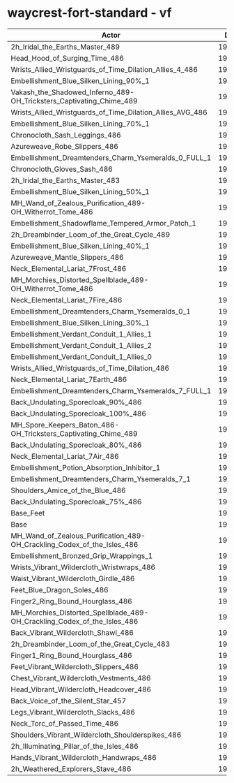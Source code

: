 # waycrest-fort-standard - vf
| Actor | DPS | Increase |
|---|:---:|:---:|
|2h_Iridal_the_Earths_Master_489|199018|1.99%|
|Head_Hood_of_Surging_Time_486|198513|1.73%|
|Wrists_Allied_Wristguards_of_Time_Dilation_Allies_4_486|197940|1.44%|
|Embellishment_Blue_Silken_Lining_90%_1|197875|1.40%|
|Vakash_the_Shadowed_Inferno_489-OH_Tricksters_Captivating_Chime_489|197484|1.20%|
|Wrists_Allied_Wristguards_of_Time_Dilation_Allies_AVG_486|197481|1.20%|
|Embellishment_Blue_Silken_Lining_70%_1|197229|1.07%|
|Chronocloth_Sash_Leggings_486|197143|1.03%|
|Azureweave_Robe_Slippers_486|196876|0.89%|
|Embellishment_Dreamtenders_Charm_Ysemeralds_0_FULL_1|196793|0.85%|
|Chronocloth_Gloves_Sash_486|196726|0.81%|
|2h_Iridal_the_Earths_Master_483|196621|0.76%|
|Embellishment_Blue_Silken_Lining_50%_1|196601|0.75%|
|MH_Wand_of_Zealous_Purification_489-OH_Witherrot_Tome_486|196599|0.75%|
|Embellishment_Shadowflame_Tempered_Armor_Patch_1|196533|0.71%|
|2h_Dreambinder_Loom_of_the_Great_Cycle_489|196519|0.71%|
|Embellishment_Blue_Silken_Lining_40%_1|196454|0.67%|
|Azureweave_Mantle_Slippers_486|196348|0.62%|
|Neck_Elemental_Lariat_7Frost_486|196291|0.59%|
|MH_Morchies_Distorted_Spellblade_489-OH_Witherrot_Tome_486|196284|0.59%|
|Neck_Elemental_Lariat_7Fire_486|196283|0.59%|
|Embellishment_Dreamtenders_Charm_Ysemeralds_0_1|196227|0.56%|
|Embellishment_Blue_Silken_Lining_30%_1|196003|0.44%|
|Embellishment_Verdant_Conduit_1_Allies_1|195997|0.44%|
|Embellishment_Verdant_Conduit_1_Allies_2|195990|0.44%|
|Embellishment_Verdant_Conduit_1_Allies_0|195941|0.41%|
|Wrists_Allied_Wristguards_of_Time_Dilation_486|195876|0.38%|
|Neck_Elemental_Lariat_7Earth_486|195778|0.33%|
|Embellishment_Dreamtenders_Charm_Ysemeralds_7_FULL_1|195722|0.30%|
|Back_Undulating_Sporecloak_90%_486|195607|0.24%|
|Back_Undulating_Sporecloak_100%_486|195594|0.23%|
|MH_Spore_Keepers_Baton_486-OH_Tricksters_Captivating_Chime_489|195570|0.22%|
|Back_Undulating_Sporecloak_80%_486|195498|0.18%|
|Neck_Elemental_Lariat_7Air_486|195483|0.18%|
|Embellishment_Potion_Absorption_Inhibitor_1|195472|0.17%|
|Embellishment_Dreamtenders_Charm_Ysemeralds_7_1|195434|0.15%|
|Shoulders_Amice_of_the_Blue_486|195356|0.11%|
|Back_Undulating_Sporecloak_75%_486|195354|0.11%|
|Base_Feet|195337|0.10%|
|Base|195139|0.00%|
|MH_Wand_of_Zealous_Purification_489-OH_Crackling_Codex_of_the_Isles_486|195117|-0.01%|
|Embellishment_Bronzed_Grip_Wrappings_1|195088|-0.03%|
|Wrists_Vibrant_Wildercloth_Wristwraps_486|195066|-0.04%|
|Waist_Vibrant_Wildercloth_Girdle_486|194976|-0.08%|
|Feet_Blue_Dragon_Soles_486|194945|-0.10%|
|Finger2_Ring_Bound_Hourglass_486|194893|-0.13%|
|MH_Morchies_Distorted_Spellblade_489-OH_Crackling_Codex_of_the_Isles_486|194891|-0.13%|
|Back_Vibrant_Wildercloth_Shawl_486|194812|-0.17%|
|2h_Dreambinder_Loom_of_the_Great_Cycle_483|194743|-0.20%|
|Finger1_Ring_Bound_Hourglass_486|194714|-0.22%|
|Feet_Vibrant_Wildercloth_Slippers_486|194652|-0.25%|
|Chest_Vibrant_Wildercloth_Vestments_486|194571|-0.29%|
|Head_Vibrant_Wildercloth_Headcover_486|194474|-0.34%|
|Back_Voice_of_the_Silent_Star_457|194415|-0.37%|
|Legs_Vibrant_Wildercloth_Slacks_486|194388|-0.38%|
|Neck_Torc_of_Passed_Time_486|194347|-0.41%|
|Shoulders_Vibrant_Wildercloth_Shoulderspikes_486|194257|-0.45%|
|2h_Illuminating_Pillar_of_the_Isles_486|194226|-0.47%|
|Hands_Vibrant_Wildercloth_Handwraps_486|194204|-0.48%|
|2h_Weathered_Explorers_Stave_486|193938|-0.62%|
